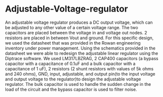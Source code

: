 # Adjustable-Voltage-regulator
An adjustable voltage regulator produces a DC output voltage, which can be adjusted to any other value of a certain voltage range. The two capacitors are placed between the voltage in and voltage out nodes. 2 resistors are placed in between Vout and ground. For this specific design, we used the datasheet that was provided in the Rowan engineering inventory under power management. Using the schematics provided in the datasheet we were able to redesign the adjustable linear regulator using the Diptrace software. We used LM317LBZRAG, 2 CAP400 capacitors (a bypass capacitor with a capacitance of 0.1uF and a bulk capacitor with a capacitance of 1 uF), 2 resistors (2 shunt resistors with values of 5k ohms and 240 ohms), GND, input, adjustable, and output pin(to the input voltage and output voltage to the regulator)to design the adjustable voltage regulator. The bulk capacitor is used to handle the sudden change in the load of the circuit and the bypass capacitor is used to filter noise.

